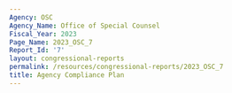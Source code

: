 ```yaml
---
Agency: OSC
Agency_Name: Office of Special Counsel
Fiscal_Year: 2023
Page_Name: 2023_OSC_7
Report_Id: '7'
layout: congressional-reports
permalink: /resources/congressional-reports/2023_OSC_7
title: Agency Compliance Plan
---
```


